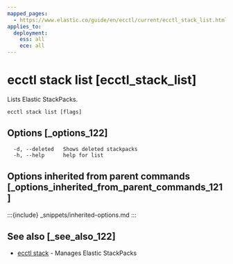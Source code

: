 ```yaml
---
mapped_pages:
  - https://www.elastic.co/guide/en/ecctl/current/ecctl_stack_list.html
applies_to:
  deployment:
    ess: all
    ece: all
---
```


# ecctl stack list [ecctl_stack_list]

Lists Elastic StackPacks.

```
ecctl stack list [flags]
```


## Options [_options_122]

```
  -d, --deleted   Shows deleted stackpacks
  -h, --help      help for list
```


## Options inherited from parent commands [_options_inherited_from_parent_commands_121]

:::{include} _snippets/inherited-options.md
:::


## See also [_see_also_122]

* [ecctl stack](/reference/ecctl_stack.md) - Manages Elastic StackPacks

